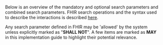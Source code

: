 Below is an overview of the mandatory and optional search parameters and combined search parameters. FHIR search operations and the syntax used to describe the interactions is described <a href="http://hl7.org/fhir/R4/search.html">here</a>.

Any search parameter defined in FHIR may be 'allowed' by the system unless explicitly marked as "**SHALL NOT**". A few items are marked as **MAY** in this implementation guide to highlight their potential relevance.
